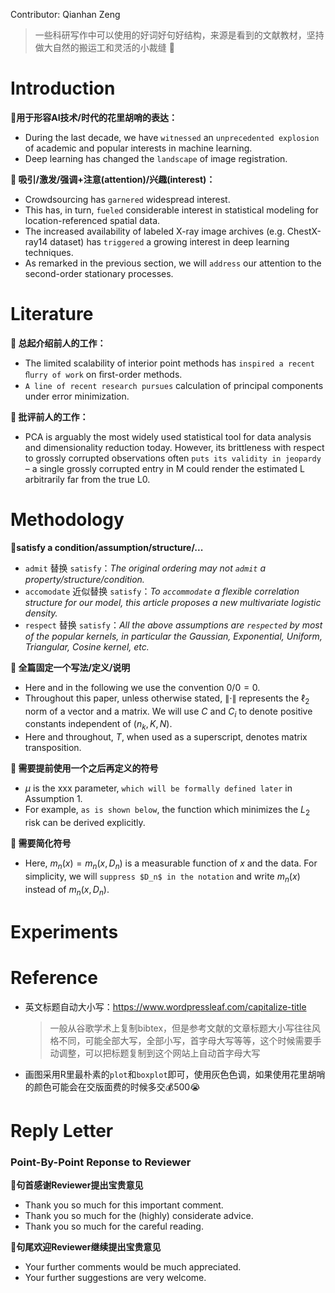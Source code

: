 Contributor: Qianhan Zeng

> 一些科研写作中可以使用的好词好句好结构，来源是看到的文献教材，坚持做大自然的搬运工和灵活的小裁缝 🐶
# Introduction

**🚩用于形容AI技术/时代的花里胡哨的表达：**
- During the last decade, we have `witnessed` an `unprecedented explosion` of academic and popular interests in machine learning. 
- Deep learning has changed the `landscape` of image registration.
  

**🚩 吸引/激发/强调+注意(attention)/兴趣(interest)：**
- Crowdsourcing has `garnered` widespread interest.
- This has, in turn, `fueled` considerable interest in statistical modeling for location-referenced spatial data.
- The increased availability of labeled X-ray image archives (e.g. ChestX-ray14 dataset) has `triggered` a growing interest in deep learning techniques.
- As remarked in the previous section, we will `address` our attention to the second-order stationary processes. 
  


# Literature

**🚩 总起介绍前人的工作：**
- The limited scalability of interior point methods has `inspired a recent ﬂurry of work` on ﬁrst-order methods.
- `A line of recent research pursues` calculation of principal components under error minimization.


**🚩 批评前人的工作：**
- PCA is arguably the most widely used statistical tool for data analysis and dimensionality reduction today. However, its brittleness with respect to grossly corrupted observations often `puts its validity in jeopardy` – a single grossly corrupted entry in M could render the estimated L arbitrarily far from the true L0.


# Methodology

**🚩satisfy a condition/assumption/structure/...**
- `admit` 替换 `satisfy`：*The original ordering may not `admit` a property/structure/condition.*
- `accomodate` 近似替换 `satisfy`：*To `accommodate` a flexible correlation structure for our model, this article proposes a new multivariate logistic density.*
- `respect` 替换 `satisfy`：*All the above assumptions are `respected` by most of the popular kernels, in particular the Gaussian, Exponential, Uniform, Triangular, Cosine kernel, etc.*

**🚩 全篇固定一个写法/定义/说明**
- Here and in the following we use the convention $0/0=0$.
- Throughout this paper, unless otherwise stated, $\|\cdot\|$ represents the $\ell_2$ norm of a vector and a matrix. We will use $C$ and $C_i$ to denote positive constants independent of $(n_k , K, N )$.
- Here and throughout, $T$, when used as a superscript, denotes matrix transposition.

**🚩 需要提前使用一个之后再定义的符号**

- $\mu$ is the xxx parameter, `which will be formally defined later` in Assumption 1.
- For example, `as is shown below`, the function which minimizes the $L_2$ risk can be derived explicitly.
  

**🚩 需要简化符号**
- Here, $m_n(x) = m_n(x, D_n)$ is a measurable function of $x$ and the data. For simplicity, we will `suppress $D_n$ in the notation` and write $m_n(x)$ instead of $m_n(x, D_n)$.



# Experiments

# Reference

- 英文标题自动大小写：https://www.wordpressleaf.com/capitalize-title
  > 一般从谷歌学术上复制bibtex，但是参考文献的文章标题大小写往往风格不同，可能全部大写，全部小写，首字母大写等等，这个时候需要手动调整，可以把标题复制到这个网站上自动首字母大写

- 画图采用R里最朴素的`plot`和`boxplot`即可，使用灰色色调，如果使用花里胡哨的颜色可能会在交版面费的时候多交💰500😭

# Reply Letter

### Point-By-Point Reponse to Reviewer

**🚩句首感谢Reviewer提出宝贵意见**

- Thank you so much for this important comment.
- Thank you so much for the (highly) considerate advice.
- Thank you so much for the careful reading.


**🚩句尾欢迎Reviewer继续提出宝贵意见**
- Your further comments would be much appreciated.
- Your further suggestions are very welcome.